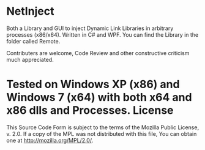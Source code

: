 NetInject
=========

Both a Library and GUI to inject Dynamic Link Libraries in arbitrary processes (x86/x64). 
Written in C# and WPF. You can find the Library in the folder called Remote.

Contributers are welcome, Code Review and other constructive criticism much appreciated.

Tested on Windows XP (x86) and Windows 7 (x64) with both x64 and x86 dlls and Processes.
License
=========

This Source Code Form is subject to the terms of the Mozilla Public License, v. 2.0. 
If a copy of the MPL was not distributed with this file, You can obtain one at http://mozilla.org/MPL/2.0/.
